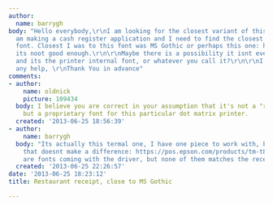 ```yaml
---
author:
  name: barrygh
body: "Hello everybody,\r\nI am looking for the closest variant of this font:\r\n\r\n[img:sites/default/files/old-images/few_3985.jpg]\r\n\r\n[img:sites/default/files/old-images/many_5821.jpg]\r\n\r\nI
  am making a cash register application and I need to find the closest match for this
  font. Closest I was to this font was MS Gothic or perhaps this one: http://www.whatfontis.com/Hypermarket-Cond-Light-green-type.font?text=JOBCODE:%20Restaurant\r\nbut
  its noot good enough.\r\n\r\nMaybe there is a possibility it isnt even a real font
  and its the printer internal font, or whatever you call it?\r\n\r\nI greatly appreciate
  any help, \r\nThank You in advance"
comments:
- author:
    name: oldnick
    picture: 109434
  body: I believe you are correct in your assumption that it's not a "real font,"
    but a proprietary font for this particular dot matrix printer.
  created: '2013-06-25 18:56:39'
- author:
    name: barrygh
  body: "Its actually this termal one, I have one piece to work with, but I guess
    that doesnt make a difference: https://pos.epson.com/products/tm-t88v.htm\r\n\r\nThere
    are fonts coming with the driver, but none of them matches the receipt.\r\n\r\n"
  created: '2013-06-25 22:26:57'
date: '2013-06-25 18:23:12'
title: Restaurant receipt, close to MS Gothic

---
```

